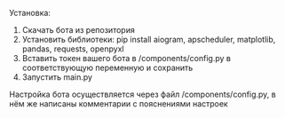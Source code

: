 Установка:

1. Скачать бота из репозитория
2. Установить библиотеки:
pip install aiogram, apscheduler, matplotlib, pandas, requests, openpyxl
3. Вставить токен вашего бота в /components/config.py в соответствующую переменную и сохранить
4. Запустить main.py


Настройка бота осуществляется через файл /components/config.py, в нём же написаны комментарии с пояснениями настроек
